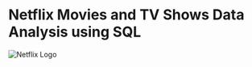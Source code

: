 # Netflix Movies and TV Shows Data Analysis using SQL
![Netflix Logo](https://github.com/arkatava-saha/netflix_sql_project/commit/876d6d9fa810b37167c17c5422b4d3c465793ebb)
